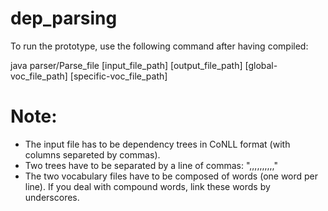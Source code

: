 dep_parsing
===========

To run the prototype, use the following command after having compiled:

java parser/Parse_file [input_file_path] [output_file_path] [global-voc_file_path] [specific-voc_file_path]

Note:
===========
* The input file has to be dependency trees in CoNLL format (with columns separeted by commas).
* Two trees have to be separated by a line of commas: ",,,,,,,,,,"
* The two vocabulary files have to be composed of words (one word per line). If you deal with compound words, link these words by underscores.
